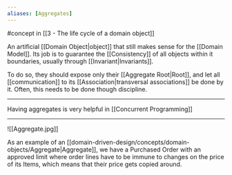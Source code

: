 ```yaml
---
aliases: [Aggregates]
---
```


#concept in [[3 - The life cycle of a domain object]]

An artificial [[Domain Object|object]] that still makes sense for the [[Domain Model]]. Its job is to guarantee the [[Consistency]] of all objects within it boundaries, usually through [[Invariant|Invariants]].

To do so, they should expose only their [[Aggregate Root|Root]], and let all [[communication]] to its [[Association|transversal associations]] be done by it. Often, this needs to be done though discipline.

---

Having aggregates is very helpful in [[Concurrent Programming]]

---

![[Aggregate.jpg]] 

As an example of an [[domain-driven-design/concepts/domain-objects/Aggregate|Aggregate]], we have a Purchased Order with an approved limit where order lines have to be immune to changes on the price of its Items, which means that their price gets copied around.